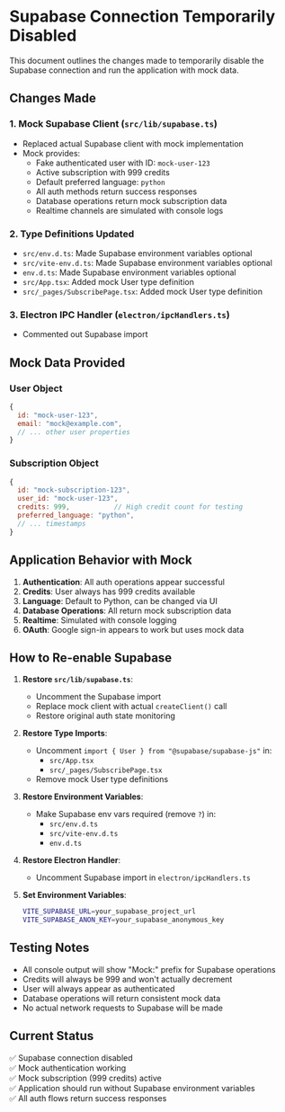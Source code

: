 # Supabase Connection Temporarily Disabled

This document outlines the changes made to temporarily disable the Supabase connection and run the application with mock data.

## Changes Made

### 1. Mock Supabase Client (`src/lib/supabase.ts`)
- Replaced actual Supabase client with mock implementation
- Mock provides:
  - Fake authenticated user with ID: `mock-user-123`
  - Active subscription with 999 credits
  - Default preferred language: `python`
  - All auth methods return success responses
  - Database operations return mock subscription data
  - Realtime channels are simulated with console logs

### 2. Type Definitions Updated
- `src/env.d.ts`: Made Supabase environment variables optional
- `src/vite-env.d.ts`: Made Supabase environment variables optional  
- `env.d.ts`: Made Supabase environment variables optional
- `src/App.tsx`: Added mock User type definition
- `src/_pages/SubscribePage.tsx`: Added mock User type definition

### 3. Electron IPC Handler (`electron/ipcHandlers.ts`)
- Commented out Supabase import

## Mock Data Provided

### User Object
```javascript
{
  id: "mock-user-123",
  email: "mock@example.com",
  // ... other user properties
}
```

### Subscription Object
```javascript
{
  id: "mock-subscription-123",
  user_id: "mock-user-123",
  credits: 999,           // High credit count for testing
  preferred_language: "python",
  // ... timestamps
}
```

## Application Behavior with Mock

1. **Authentication**: All auth operations appear successful
2. **Credits**: User always has 999 credits available
3. **Language**: Default to Python, can be changed via UI
4. **Database Operations**: All return mock subscription data
5. **Realtime**: Simulated with console logging
6. **OAuth**: Google sign-in appears to work but uses mock data

## How to Re-enable Supabase

1. **Restore `src/lib/supabase.ts`**:
   - Uncomment the Supabase import
   - Replace mock client with actual `createClient()` call
   - Restore original auth state monitoring

2. **Restore Type Imports**:
   - Uncomment `import { User } from "@supabase/supabase-js"` in:
     - `src/App.tsx`
     - `src/_pages/SubscribePage.tsx`
   - Remove mock User type definitions

3. **Restore Environment Variables**:
   - Make Supabase env vars required (remove `?`) in:
     - `src/env.d.ts`
     - `src/vite-env.d.ts`
     - `env.d.ts`

4. **Restore Electron Handler**:
   - Uncomment Supabase import in `electron/ipcHandlers.ts`

5. **Set Environment Variables**:
   ```bash
   VITE_SUPABASE_URL=your_supabase_project_url
   VITE_SUPABASE_ANON_KEY=your_supabase_anonymous_key
   ```

## Testing Notes

- All console output will show "Mock:" prefix for Supabase operations
- Credits will always be 999 and won't actually decrement
- User will always appear as authenticated
- Database operations will return consistent mock data
- No actual network requests to Supabase will be made

## Current Status

✅ Supabase connection disabled  
✅ Mock authentication working  
✅ Mock subscription (999 credits) active  
✅ Application should run without Supabase environment variables  
✅ All auth flows return success responses  